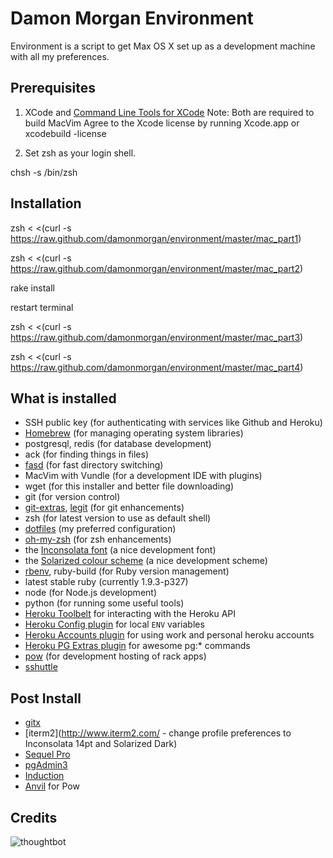 Damon Morgan Environment
========================

Environment is a script to get Max OS X set up as a development machine with all my preferences.

Prerequisites
-------------

1) XCode and [Command Line Tools for XCode](https://developer.apple.com/downloads/)
Note: Both are required to build MacVim
Agree to the Xcode license by running Xcode.app or xcodebuild -license

2) Set zsh as your login shell.

  chsh -s /bin/zsh

Installation
------------

  zsh < <(curl -s https://raw.github.com/damonmorgan/environment/master/mac_part1)

  zsh < <(curl -s https://raw.github.com/damonmorgan/environment/master/mac_part2)

  rake install

  restart terminal

  zsh < <(curl -s https://raw.github.com/damonmorgan/environment/master/mac_part3)

  zsh < <(curl -s https://raw.github.com/damonmorgan/environment/master/mac_part4)


What is installed
-----------------

* SSH public key (for authenticating with services like Github and Heroku)
* [Homebrew](http://mxcl.github.com/homebrew/) (for managing operating system libraries)
* postgresql, redis (for database development)
* ack (for finding things in files)
* [fasd](https://github.com/clvv/fasd) (for fast directory switching)
* MacVim with Vundle (for a development IDE with plugins)
* wget (for this installer and better file downloading)
* git (for version control)
* [git-extras](https://github.com/visionmedia/git-extras), [legit](http://www.git-legit.org/) (for git enhancements)
* zsh (for latest version to use as default shell)
* [dotfiles](https://github.com/damonmorgan/dotfiles) (my preferred configuration)
* [oh-my-zsh](https://github.com/robbyrussell/oh-my-zsh) (for zsh enhancements)
* the [Inconsolata font](http://www.levien.com/type/myfonts/inconsolata.html) (a nice development font)
* the [Solarized colour scheme](http://ethanschoonover.com/solarized) (a nice development scheme)
* [rbenv](https://github.com/sstephenson/rbenv), ruby-build (for Ruby version management)
* latest stable ruby (currently 1.9.3-p327)
* node (for Node.js development)
* python (for running some useful tools)
* [Heroku Toolbelt](https://toolbelt.heroku.com/) for interacting with the Heroku API
* [Heroku Config plugin](https://github.com/ddollar/heroku-config) for local `ENV` variables
* [Heroku Accounts plugin](https://github.com/ddollar/heroku-accounts) for using work and personal heroku accounts
* [Heroku PG Extras plugin](https://github.com/heroku/heroku-pg-extras/) for awesome pg:* commands
* [pow](http://pow.cx/) (for development hosting of rack apps)
* [sshuttle](https://github.com/apenwarr/sshuttle)

Post Install
------------

* [gitx](http://gitx.laullon.com/)
* [iterm2](http://www.iterm2.com/ - change profile preferences to Inconsolata 14pt and Solarized Dark)
* [Sequel Pro](http://www.sequelpro.com/)
* [pgAdmin3](http://www.pgadmin.org/)
* [Induction](http://inductionapp.com/)
* [Anvil](http://anvilformac.com/) for Pow

Credits
-------

![thoughtbot](http://thoughtbot.com/images/tm/logo.png)
